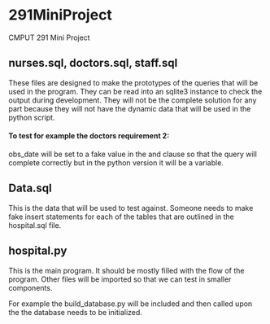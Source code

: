 # 291MiniProject
CMPUT 291 Mini Project

## nurses.sql, doctors.sql, staff.sql
These files are designed to make the prototypes of the queries that will be used in the program.
They can be read into an sqlite3 instance to check the output during development. They will not be the complete solution for any part because they will not have the dynamic data that will be used in the python script.

#### To test for example the doctors requirement 2:

obs_date will be set to a fake value in the and clause so that the query will complete correctly but in the python version it will be a variable.

## Data.sql
This is the data that will be used to test against. Someone needs to make fake insert statements for each of the tables that are outlined in the hospital.sql file.


## hospital.py

This is the main program. It should be mostly filled with the flow of the program. Other files will be imported so that we can test in smaller components.

For example the build_database.py will be included and then called upon the the database needs to be initialized.
